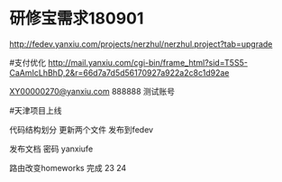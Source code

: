 # 研修宝需求180901
http://fedev.yanxiu.com/projects/nerzhul/nerzhul.project?tab=upgrade

#支付优化
http://mail.yanxiu.com/cgi-bin/frame_html?sid=T5S5-CaAmIcLhBhD,2&r=66d7a7d5d56170927a922a2c8c1d92ae

XY00000270@yanxiu.com 888888 测试账号

#天津项目上线

代码结构划分  更新两个文件 发布到fedev


发布文档  密码 yanxiufe


路由改变homeworks 完成  23 24



